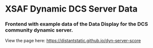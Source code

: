 # XSAF Dynamic DCS Server Data
### Frontend with example data of the Data Display for the DCS community dynamic server.

View the page here: https://distantstatic.github.io/dyn-server-score
